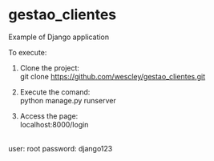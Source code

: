 # gestao_clientes
Example of Django application

To execute:

1. Clone the project:<br>
git clone https://github.com/wescley/gestao_clientes.git

2. Execute the comand:<br> 
python manage.py runserver

3. Access the page:<br>
localhost:8000/login

<br>
user: root
password: django123
